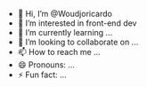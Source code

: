 - 👋 Hi, I’m @Woudjoricardo
- 👀 I’m interested in front-end dev
- 🌱 I’m currently learning ...
- 💞️ I’m looking to collaborate on ...
- 📫 How to reach me ...
- 😄 Pronouns: ...
- ⚡ Fun fact: ...

<!---
Woudjoricardo/Woudjoricardo is a ✨ special ✨ repository because its `README.md` (this file) appears on your GitHub profile.
You can click the Preview link to take a look at your changes.
--->
